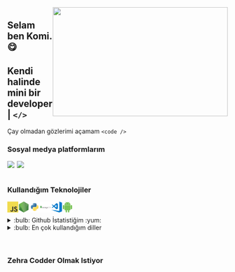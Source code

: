 <img src="https://media.giphy.com/media/kOCftLxBJCRCU/giphy.gif" align="right" width="400" height="250">

## Selam ben  Komi. :yum:


## Kendi halinde mini bir developer | `</>`

Çay olmadan gözlerimi açamam `<code />`

### Sosyal medya platformlarım

[<img width="22" src="https://unpkg.com/simple-icons@v5/icons/youtube.svg" align="left" />][youtube]
[<img width="22" src="https://unpkg.com/simple-icons@v5/icons/discord.svg" align="left" />][discord]


[youtube]: https://www.youtube.com/channel/UCrwaX1V406Pv9KnAZRXLPbQ
[discord]: https://discord.com/users/855505728537755664

<br />
<br />


### Kullandığım Teknolojiler
<img align="left" src="https://raw.githubusercontent.com/github/explore/80688e429a7d4ef2fca1e82350fe8e3517d3494d/topics/javascript/javascript.png" width="25" height="25">
<img align="left" src="https://raw.githubusercontent.com/github/explore/80688e429a7d4ef2fca1e82350fe8e3517d3494d/topics/nodejs/nodejs.png" width="25" height="25">
<img align="left" src="https://raw.githubusercontent.com/github/explore/80688e429a7d4ef2fca1e82350fe8e3517d3494d/topics/python/python.png" width="25" height="25">
<img align="left" src="https://raw.githubusercontent.com/github/explore/285d19f261b6d469fd8a309dddb234371d7be462/topics/mongodb/mongodb.png" width="25" height="25">
<img align="left" src="https://raw.githubusercontent.com/github/explore/80688e429a7d4ef2fca1e82350fe8e3517d3494d/topics/visual-studio-code/visual-studio-code.png" width="25" height="25">
<img align="left" src="https://raw.githubusercontent.com/github/explore/80688e429a7d4ef2fca1e82350fe8e3517d3494d/topics/android/android.png" width="25" height="25">


<br />
<br />


<details>
<summary>:bulb: Github İstatistiğim :yum:</summary>
<img  src="https://github-readme-stats.vercel.app/api?username=Komi-Shouko&theme=radical" >
</details>

<details>
<summary>:bulb: En çok kullandığım diller </summary>
<img  src="https://github-readme-stats.vercel.app/api/top-langs/?username=Komi-Shouko&layout=compact" >
</details>

<br />
<br />


### Zehra Codder Olmak Istiyor
